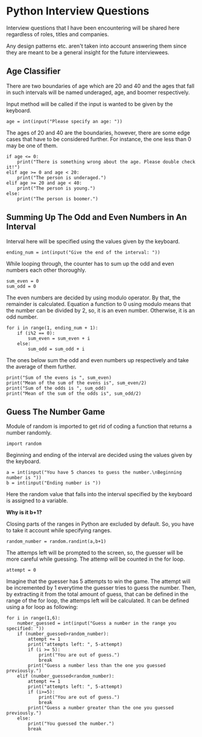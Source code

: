 # Python Interview Questions

Interview questions that I have been encountering will be shared here regardless of roles, titles and companies.

Any design patterns etc. aren't taken into account answering them since they are meant to be a general insight for the future interviewees.

## Age Classifier

There are two boundaries of age which are 20 and 40 and the ages that fall in such intervals will be named underaged, age, and boomer respectively.

Input method will be called if the input is wanted to be given by the keyboard.

```
age = int(input("Please specify an age: "))
```

The ages of 20 and 40 are the boundaries, however, there are some edge cases that have to be considered further. For instance, the one less than 0 may be one of them.

```
if age <= 0:
	print("There is something wrong about the age. Please double check it!")
elif age >= 0 and age < 20:
	print("The person is underaged.")
elif age >= 20 and age < 40:
	print("The person is young.")
else:
	print("The person is boomer.")
```

## Summing Up The Odd and Even Numbers in An Interval

Interval here will be specified using the values given by the keyboard.

```
ending_num = int(input("Give the end of the interval: "))
```

While looping through, the counter has to sum up the odd and even numbers each other thoroughly.

```
sum_even = 0
sum_odd = 0
```

The even numbers are decided by using modulo operator. By that, the remainder is calculated. Equation a function to 0 using modulo means that the number can be divided by 2, so, it is an even number. Otherwise, it is an odd number.

```
for i in range(1, ending_num + 1):
    if (i%2 == 0):
        sum_even = sum_even + i
    else:
        sum_odd = sum_odd + i
```

The ones below sum the odd and even numbers up respectively and take the average of them further.

```
print("Sum of the evens is ", sum_even)
print("Mean of the sum of the evens is", sum_even/2)
print("Sum of the odds is ", sum_odd)
print("Mean of the sum of the odds is", sum_odd/2)
```

## Guess The Number Game

Module of random is imported to get rid of coding a function that returns a number randomly.

```
import random
```

Beginning and ending of the interval are decided using the values given by the keyboard.

```
a = int(input("You have 5 chances to guess the number.\nBeginning number is "))
b = int(input("Ending number is "))
```

Here the random value that falls into the interval specified by the keyboard is assigned to a variable.

**Why is it b+1?**

Closing parts of the ranges in Python are excluded by default. So, you have to take it account while specifying ranges.

```
random_number = random.randint(a,b+1)
```

The attemps left will be prompted to the screen, so, the guesser will be more careful while guessing. The attemp will be counted in the for loop.

```
attempt = 0
```

Imagine that the guesser has 5 attempts to win the game. The attempt will be incremented by 1 everytime the guesser tries to guess the number. Then, by extracting it from the total amount of guess, that can be defined in the range of the for loop, the attemps left will be calculated. It can be defined using a for loop as following:

```
for i in range(1,6):
    number_guessed = int(input("Guess a number in the range you specified: "))
    if (number_guessed>random_number):
        attempt += 1
        print("attempts left: ", 5-attempt)
        if (i >= 5):
            print("You are out of guess.")
            break
        print("Guess a number less than the one you guessed previously.")
    elif (number_guessed<random_number):
        attempt += 1
        print("attempts left: ", 5-attempt)
        if (i>=5):
            print("You are out of guess.")
            break
        print("Guess a number greater than the one you guessed previously.")
    else:
        print("You guessed the number.")
        break
```
